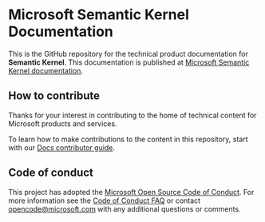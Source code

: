 # Microsoft Semantic Kernel Documentation

This is the GitHub repository for the technical product documentation for **Semantic Kernel**. This documentation is published at [Microsoft Semantic Kernel documentation](/semantic-kernel).

## How to contribute

Thanks for your interest in contributing to the home of technical content for Microsoft products and services.

To learn how to make contributions to the content in this repository, start with our [Docs contributor guide](/semantic-kernel/support/contributing).

## Code of conduct

This project has adopted the [Microsoft Open Source Code of Conduct](https://opensource.microsoft.com/codeofconduct/). For more information see the [Code of Conduct FAQ](https://opensource.microsoft.com/codeofconduct/faq/) or contact [opencode@microsoft.com](mailto:opencode@microsoft.com) with any additional questions or comments.

